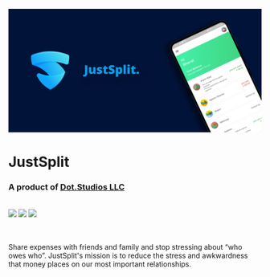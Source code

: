 <img src="https://raw.githubusercontent.com/bharat-1809/JustSplit/master/JustSplit_header-01.png"></img>
# JustSplit
### A product of <a href="https://dotstudios.ml">Dot.Studios LLC</a>
<br>

<img src="https://img.shields.io/badge/Version-v1.0.1-blue">
<a href="https://github.com/bharat-1809/JustSplit/blob/956cc4c483d4f571892550b5cbe8b6df0d3d923e/LICENSE"><img src="https://img.shields.io/badge/License-AGPL-briightgreen"></a>
<a href="https://paypal.me/bsharma1809"><img src="https://img.shields.io/badge/Support-PayPal-red"></a>

<br><br>
Share expenses with friends and family and stop stressing about “who owes who”. JustSplit's mission is to reduce the stress and awkwardness that money places on our most important relationships.
